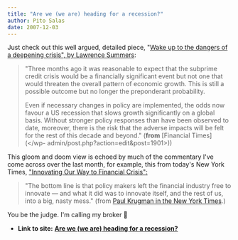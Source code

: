 ```yaml
---
title: "Are we (we are) heading for a recession?"
author: Pito Salas
date: 2007-12-03
---
```


Just check out this well argued, detailed piece, "[Wake up to the dangers of a
deepening crisis", by Lawrence
Summers](<http://www.ft.com/cms/s/0/b56079a8-9b71-11dc-8aad-0000779fd2ac,dwp_uuid=95e85a0c-68fd-11db-b4c2-0000779e2340,print=yes.html>):

> "Three months ago it was reasonable to expect that the subprime credit
> crisis would be a financially significant event but not one that would
> threaten the overall pattern of economic growth. This is still a possible
> outcome but no longer the preponderant probability.
>
> Even if necessary changes in policy are implemented, the odds now favour a
> US recession that slows growth significantly on a global basis. Without
> stronger policy responses than have been observed to date, moreover, there
> is the risk that the adverse impacts will be felt for the rest of this
> decade and beyond." (**from** [Financial Times](</wp-
> admin/post.php?action=edit&post=1901>))

This gloom and doom view is echoed by much of the commentary I've come across
over the last month, for example, this from today's New York Times,
["Innovating Our Way to Financial Crisis":
](<http://www.nytimes.com/2007/12/03/opinion/03krugman.html?ref=opinion>)

> "The bottom line is that policy makers left the financial industry free to
> innovate — and what it did was to innovate itself, and the rest of us, into
> a big, nasty mess." (from [Paul Krugman in the New York
> Times](<http://www.nytimes.com/2007/12/03/opinion/03krugman.html?ref=opinion>).)

You be the judge. I'm calling my broker 🙂


* **Link to site:** **[Are we (we are) heading for a recession?](None)**

